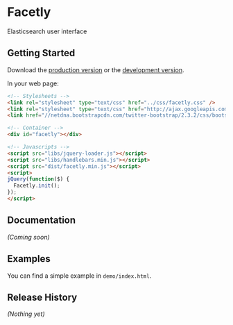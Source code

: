 # Facetly

Elasticsearch user interface

## Getting Started
Download the [production version][min] or the [development version][max].

[min]: https://raw.github.com/jiabin/facetly/master/dist/facetly.min.js
[max]: https://raw.github.com/jiabin/facetly/master/dist/facetly.js

In your web page:

```html
<!-- Stylesheets -->
<link rel="stylesheet" type="text/css" href="../css/facetly.css" />
<link rel="stylesheet" type="text/css" href="http://ajax.googleapis.com/ajax/libs/jqueryui/1.10.1/themes/base/jquery-ui.css" />
<link href="//netdna.bootstrapcdn.com/twitter-bootstrap/2.3.2/css/bootstrap-combined.min.css" rel="stylesheet">

<!-- Container -->
<div id="facetly"></div>

<!-- Javascripts -->
<script src="libs/jquery-loader.js"></script>
<script src="libs/handlebars.min.js"></script>
<script src="dist/facetly.min.js"></script>
<script>
jQuery(function($) {
  Facetly.init();
});
</script>
```

## Documentation
_(Coming soon)_

## Examples
You can find a simple example in `demo/index.html`.

## Release History
_(Nothing yet)_
